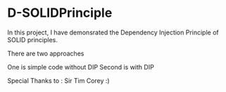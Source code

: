 # D-SOLIDPrinciple

In this project, I have demonsrated the Dependency Injection Principle of SOLID principles.

There are two approaches

One is simple code without DIP
Second is with DIP

Special Thanks to : Sir Tim Corey :)
